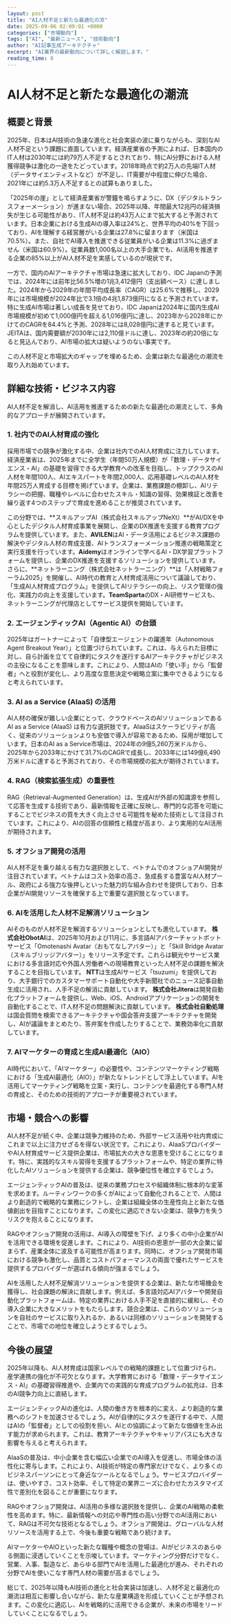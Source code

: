 ```yaml
---
layout: post
title: "AI人材不足と新たな最適化の流"
date: 2025-09-06 02:09:01 +0000
categories: ["市場動向"]
tags: ["AI", "最新ニュース", "技術動向"]
author: "AI記事生成アーキテクチャ"
excerpt: "AI業界の最新動向について詳しく解説します。"
reading_time: 8
---
```

# AI人材不足と新たな最適化の潮流

## 概要と背景

2025年、日本はAI技術の急速な進化と社会実装の波に乗りながらも、深刻なAI人材不足という課題に直面しています。経済産業省の予測によれば、日本国内のIT人材は2030年には約79万人不足するとされており、特にAI分野における人材獲得競争は激化の一途をたどっています。2018年時点で約2万人の先端IT人材（データサイエンティストなど）が不足し、IT需要が中程度に伸びた場合、2021年には約5.3万人不足するとの試算もありました。

「2025年の崖」として経済産業省が警鐘を鳴らすように、DX（デジタルトランスフォーメーション）が進まない場合、2025年以降、年間最大12兆円の経済損失が生じる可能性があり、IT人材不足は約43万人にまで拡大すると予測されています。日本企業における生成AIの導入率は24%と、世界平均の40%を下回っており、AIを理解する経営層がいる企業は27.8%に留まります（米国は70.5%）。また、自社でAI導入を推進できる従業員がいる企業は11.3%に過ぎません（米国は60.9%）。従業員数1,000名以上の大手企業でも、AI活用を推進する企業の85%以上がAI人材不足を実感しているのが現状です。

一方で、国内のAIアーキテクチャ市場は急速に拡大しており、IDC Japanの予測では、2024年には前年比56.5%増の1兆3,412億円（支出額ベース）に達しました。2024年から2029年の年間平均成長率（CAGR）は25.6%で推移し、2029年には市場規模が2024年比で3.1倍の4兆1,873億円になると予測されています。特に生成AI市場は著しい成長を見せており、IDC Japanは2024年に国内生成AI市場規模が初めて1,000億円を超える1,016億円に達し、2023年から2028年にかけてのCAGRを84.4%と予測、2028年には8,028億円に達すると見ています。JEITAは、国内需要額が2030年には2,110億ドルに達し、2023年の約20倍になると見込んでおり、AI市場の拡大は疑いようのない事実です。

この人材不足と市場拡大のギャップを埋めるため、企業は新たな最適化の潮流を取り入れ始めています。

## 詳細な技術・ビジネス内容

AI人材不足を解消し、AI活用を推進するための新たな最適化の潮流として、多角的なアプローチが展開されています。

### 1. 社内でのAI人材育成の強化

採用市場での競争が激化する中、企業は社内でのAI人材育成に注力しています。経済産業省は、2025年までに全学生（年間50万人規模）が「数理・データサイエンス・AI」の基礎を習得できる大学教育への改革を目指し、トップクラスのAI人材を年間100人、AIエキスパートを年間2,000人、応用基礎レベルのAI人材を年間25万人育成する目標を掲げています。企業は、業務課題の棚卸し、AIリテラシーの把握、職種やレベルに合わせたスキル・知識の習得、効果検証と改善を繰り返す4つのステップで育成を進めることが推奨されています。

この分野では、**スキルアップAI（株式会社スキルアップNeXt）**がAI/DXを中心としたデジタル人材育成事業を展開し、企業のDX推進を支援する教育プログラムを提供しています。また、**AVILEN**はAI・データ活用によるビジネス課題の解決やデジタル人材の育成支援、AIトランスフォーメーション推進の戦略策定と実行支援を行っています。**Aidemy**はオンラインで学べるAI・DX学習プラットフォームを提供し、企業のDX推進を支援するソリューションを提供しています。さらに、**ネットラーニング（株式会社ネットラーニング）**は「人材戦略フォーラム2025」を開催し、AI時代の教育と人材育成活用について議論しており、「生成AI人材育成プログラム」を提供してAIリテラシーの向上、リスク管理の強化、実践力の向上を支援しています。**TeamSparta**のDX・AI研修サービスも、ネットラーニングが代理店としてサービス提供を開始しています。

### 2. エージェンティックAI（Agentic AI）の台頭

2025年はガートナーによって「自律型エージェントの躍進年（Autonomous Agent Breakout Year）」と位置づけられています。これは、与えられた目標に対し、自ら計画を立てて自律的にタスクを遂行するAIアーキテクチャがビジネスの主役になることを意味します。これにより、人間はAIの「使い手」から「監督者」へと役割が変化し、より高度な意思決定や戦略立案に集中できるようになると考えられています。

### 3. AI as a Service (AIaaS) の活用

AI人材の確保が難しい企業にとって、クラウドベースのAIソリューションであるAI as a Service (AIaaS) は有力な選択肢です。AIaaSはスケーラビリティが高く、従来のソリューションよりも安価で導入が容易であるため、採用が増加しています。日本のAI as a Service市場は、2024年の9億5,260万米ドルから、2025年から2033年にかけて31.7%のCAGRで成長し、2033年には149億6,490万米ドルに達すると予測されており、その市場規模の拡大が期待されています。

### 4. RAG（検索拡張生成）の重要性

RAG（Retrieval-Augmented Generation）は、生成AIが外部の知識源を参照して応答を生成する技術であり、最新情報を正確に反映し、専門的な応答を可能にすることでビジネスの質を大きく向上させる可能性を秘めた技術として注目されています。これにより、AIの回答の信頼性と精度が高まり、より実用的なAI活用が期待されます。

### 5. オフショア開発の活用

AI人材不足を乗り越える有力な選択肢として、ベトナムでのオフショアAI開発が注目されています。ベトナムはコスト効率の高さ、急成長する豊富なAI人材プール、政府による強力な後押しといった魅力的な組み合わせを提供しており、日本企業がAI開発リソースを確保する上で重要な選択肢となっています。

### 6. AIを活用した人材不足解消ソリューション

AIそのものが人材不足を解消するソリューションとしても進化しています。
**株式会社ObotAI**は、2025年10月および11月に、多言語AIアバターチャットボットサービス「Omotenashi Avatar（おもてなしアバター）」と「Skill Bridge Avatar（スキルブリッジアバター）」をリリース予定です。これらは観光やサービス業における多言語対応や外国人労働者への現場教育といった人材不足の課題を解決することを目指しています。
**NTT**は生成AIサービス「tsuzumi」を提供しており、大手銀行でのカスタマーサポート自動化や大手新聞社でのニュース記事自動生成に活用され、人手不足の解消に貢献しています。
**株式会社Jitera**は開発自動化プラットフォームを提供し、Web、iOS、Androidアプリケーションの開発を自動化することで、IT人材不足の問題解決に貢献しています。
**株式会社自動処理**は国会質問を検索できるアーキテクチャや国会答弁支援アーキテクチャを開発し、AIが議論をまとめたり、答弁案を作成したりすることで、業務効率化に貢献しています。

### 7. AIマーケターの育成と生成AI最適化（AIO）

AI時代において、「AIマーケター」の必要性や、コンテンツマーケティング戦略における「生成AI最適化（AIO）」が新たなトレンドとして浮上しています。AIを活用してマーケティング戦略を立案・実行し、コンテンツを最適化する専門人材の育成と、そのための技術的アプローチが重要視されています。

## 市場・競合への影響

AI人材不足が続く中、企業は競争力維持のため、外部サービス活用や社内育成にこれまで以上に注力せざるを得ない状況です。これにより、AIaaSプロバイダーやAI人材育成サービス提供企業は、市場拡大の大きな恩恵を受けることになります。特に、実践的なスキル習得を支援するプラットフォームや、特定の業界に特化したAIソリューションを提供する企業は、競争優位性を確立するでしょう。

エージェンティックAIの普及は、従来の業務プロセスや組織体制に根本的な変革を求めます。ルーティンワークの多くがAIによって自動化されることで、人間はより創造的で戦略的な業務にシフトし、企業は組織全体の生産性向上と新たな価値創出を目指すことになります。この変化に適応できない企業は、競争力を失うリスクを抱えることになります。

RAGやオフショア開発の活用は、AI導入の障壁を下げ、より多くの中小企業がAIを活用できる環境を促進します。これにより、AI技術の恩恵が一部の大企業に留まらず、産業全体に波及する可能性が高まります。同時に、オフショア開発市場における競争も激化し、品質とコストパフォーマンスの両面で優れたサービスを提供するプロバイダーが選ばれる傾向が強まるでしょう。

AIを活用した人材不足解消ソリューションを提供する企業は、新たな市場機会を獲得し、社会課題の解決に貢献します。例えば、多言語対応AIアバターや開発自動化プラットフォームは、特定の業界における人手不足を直接的に緩和し、その導入企業に大きなメリットをもたらします。競合企業は、これらのソリューションを自社のサービスに取り入れるか、あるいは同様のソリューションを開発することで、市場での地位を確立しようとするでしょう。

## 今後の展望

2025年以降も、AI人材育成は国家レベルでの戦略的課題として位置づけられ、産学連携の強化が不可欠となります。大学教育における「数理・データサイエンス・AI」の基礎習得推進や、企業内での実践的な育成プログラムの拡充は、日本のAI競争力向上に直結します。

エージェンティックAIの進化は、人間の働き方を根本的に変え、より創造的な業務へのシフトを加速させるでしょう。AIが自律的にタスクを遂行する中で、人間はAIの「監督者」としての役割を担い、AIとの協調によって新たな価値を生み出す能力が求められます。これは、教育アーキテクチャやキャリアパスにも大きな影響を与えると考えられます。

AIaaSの普及は、中小企業を含む幅広い企業でのAI導入を促進し、市場全体の活性化に寄与します。これにより、AI技術が特定の専門家だけでなく、より多くのビジネスパーソンにとって身近なツールとなるでしょう。サービスプロバイダーは、使いやすさ、コスト効率、そして特定の業界ニーズに合わせたカスタマイズ性で差別化を図ることが重要になります。

RAGやオフショア開発は、AI活用の多様な選択肢を提供し、企業のAI戦略の柔軟性を高めます。特に、最新情報への対応や専門性の高い分野でのAI活用において、RAGは不可欠な技術となるでしょう。オフショア開発は、グローバルな人材リソースを活用する上で、今後も重要な戦略であり続けます。

AIマーケターやAIOといった新たな職種や概念の登場は、AIがビジネスのあらゆる側面に浸透していくことを示唆しています。マーケティング分野だけでなく、営業、人事、製造など、あらゆる部門でAIを活用した最適化が進み、それぞれの分野でAIを使いこなす専門人材の需要が高まるでしょう。

総じて、2025年以降もAI技術の進化と社会実装は加速し、人材不足と最適化の潮流は相互に影響し合いながら、新たな産業構造を形成していくことが予想されます。この変化に適応し、AIを戦略的に活用できる企業が、未来の市場をリードしていくことになるでしょう。
